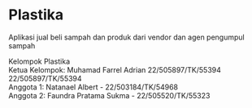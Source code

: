 # Plastika
Aplikasi jual beli sampah dan produk dari vendor dan agen pengumpul sampah  

Kelompok Plastika  
Ketua Kelompok: Muhamad Farrel Adrian 22/505897/TK/55394  22/505897/TK/55394   
Anggota 1: Natanael Albert - 22/503184/TK/54968  
Anggota 2: Faundra Pratama Sukma - 22/505520/TK/55323  
